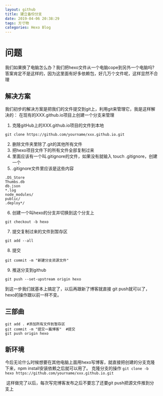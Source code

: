```yaml
---
layout: github
title: 建立备份分支
date: 2019-04-06 20:38:29
tags: 方寸物
categories: Hexo Blog
---
```


# 问题

我们如果换了电脑怎么办？我们把hexo文件从一个电脑cope到另外一个电脑吗?答案肯定不是这样的，因为这里面有好多依赖包，好几万个文件呢，这样显然不合理

## 解决方案
我们初步的解决方案是把我们的文件提交到git上，利用git来管理它，我是这样解决的： 在现有的XXX.github.io项目上创建一个分支来管理 

1.  克隆gitHub上的XXX.github.io项目的文件到本地 

``git clone https://github.com/yourname/xxx.github.io.git   ``

2. 删除文件夹里除了.git的其他所有文件 
3. 把hexo项目文件下的所有文件全部复制过来 
4. 里面应该有一个叫.gitignore的文件，如果没有就输入 touch .gitignore，创建一个 
5. .gitignore文件里应该是这些内容 

````
.DS_Store 
Thumbs.db 
db.json 
*.log 
node_modules/ 
public/ 
.deploy*/ 
````

6. 创建一个叫hexo的分支并切换到这个分支上 

`git checkout -b hexo` 

7. 提交复制过来的文件到暂存区 

`git add --all` 

8. 提交 

`git commit -m "新建分支资源文件"` 

9. 推送分支到github 

`git push --set-upstream origin hexo` 

到这一步我们就基本上搞定了，以后再跟新了博客就直接 git push就可以了，hexo的操作跟以前一样不变。 

## 三部曲

```
git add . #添加所有文件到暂存区
git commit -m "提交一篇博客"  #提交 
git push origin hexo   
```

## 新环境

  今后无论什么时候想要在其他电脑上面用hexo写博客，就直接把创建的分支克隆下来，npm install安装依赖之后就可以用了。 
克隆分支的操作 
 `git clone -b hexo https://github.com/yourname/xxx.github.io.git` 

​    这样做完了以后，每次写完博客发布之后不要忘了还要git push把源文件推到分支上